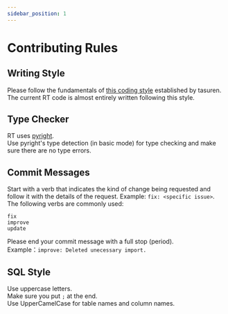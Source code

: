 ```yaml
---
sidebar_position: 1
---
```


# Contributing Rules
## Writing Style
Please follow the fundamentals of [this coding style](https://gist.github.com/tasuren/bf1fcce48f1e23a5c7e6abd503bdb3c1) established by tasuren.  
The current RT code is almost entirely written following this style.

## Type Checker
RT uses [pyright](https://pypi.org/project/pyright/).  
Use pyright's type detection (in basic mode) for type checking and make sure there are no type errors.

## Commit Messages
Start with a verb that indicates the kind of change being requested and follow it with the details of the request. Example: `fix: <specific issue>`.  
The following verbs are commonly used:
```
fix
improve
update
```
Please end your commit message with a full stop (period).  
Example：`improve: Deleted unecessary import.`

## SQL Style
Use uppercase letters.  
Make sure you put `;` at the end.  
Use UpperCamelCase for table names and column names.